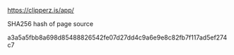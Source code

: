 https://clipperz.is/app/

SHA256 hash of page source

a3a5a5fbb8a698d85488826542fe07d27dd4c9a6e9e8c82fb7f117ad5ef274c7
